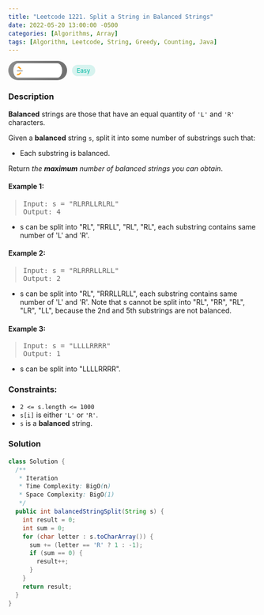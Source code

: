 ```yaml
---
title: "Leetcode 1221. Split a String in Balanced Strings"
date: 2022-05-20 13:00:00 -0500
categories: [Algorithms, Array]
tags: [Algorithm, Leetcode, String, Greedy, Counting, Java]
---
```


<style type='text/css'>
blockquote {
  margin-left: 14px;
}
img {
  left: 0 !important;
  transform: none !important;
  -webkit-transform: none !important;
}
[class*="summary"] {
  display: none;
}
[class*="header"] {
  display: flex;
  flex-direction: row;
  align-items: center;
  gap: 10px;
}
[class*="leet_logo"] {
  height: 29px;
  padding: 5px 10px;
  border-radius: 21px;
  background-color: #f7f7f7;
  background: linear-gradient(90deg, rgba(80,80,80,0.65) 0%, rgba(36,36,36,0.65) 100%);
}
[class*="easy"] {
  color: #00B8A3;
  font-size: 12px;
  padding: 4px 10px;
  border-radius: 21px;
  background-color: rgba(0, 184, 163, 0.15);
}
[class*="medium"] {
  color: #FFC01E;
  font-size: 12px;
  padding: 4px 10px;
  border-radius: 21px;
  background-color: #FFC01E26;
}
</style>

<div class=summary>
  Balanced strings are those that have an equal quantity of 'L' and 'R' characters.
  
  Given a balanced string s, split it into some number of substrings such that:
  
  Each substring is balanced.
  
  Return the maximum number of balanced strings you can obtain.
</div>

<div id=header class=header>
  <img class=leet_logo src="/assets/img/leetcode_logo.png" alt="Leetcode" />
  <span class=easy>Easy</span>
</div>

### Description

**Balanced** strings are those that have an equal quantity of `'L'` and `'R'` characters.

Given a **balanced** string `s`, split it into some number of substrings such that:

- Each substring is balanced.

Return _the **maximum** number of balanced strings you can obtain_.

#### Example 1:

> <pre>
> Input: s = "RLRRLLRLRL"
> Output: 4
> </pre>

- s can be split into "RL", "RRLL", "RL", "RL", each substring contains same number of 'L' and 'R'.

#### Example 2:

> <pre>
> Input: s = "RLRRRLLRLL"
> Output: 2
> </pre>

- s can be split into "RL", "RRRLLRLL", each substring contains same number of 'L' and 'R'.
  Note that s cannot be split into "RL", "RR", "RL", "LR", "LL", because the 2nd and 5th substrings are not balanced.

#### Example 3:

> <pre>
> Input: s = "LLLLRRRR"
> Output: 1
> </pre>

- s can be split into "LLLLRRRR".

### Constraints:

- `2 <= s.length <= 1000`
- `s[i]` is either `'L'` or `'R'`.
- `s` is a **balanced** string.

### Solution

```java
class Solution {
  /**
   * Iteration
   * Time Complexity: BigO(n)
   * Space Complexity: BigO(1)
   */
  public int balancedStringSplit(String s) {
    int result = 0;
    int sum = 0;
    for (char letter : s.toCharArray()) {
      sum += (letter == 'R' ? 1 : -1);
      if (sum == 0) {
        result++;
      }
    }
    return result;
  }
}
```

<script>
  const anchor = document.getElementById("header").querySelector("a");
  anchor.classList.remove("popup");
  anchor.style.cursor = "pointer";
  anchor.setAttribute("target", "_black");
  anchor.setAttribute("href", "https://leetcode.com/problems/split-a-string-in-balanced-strings/");
</script>
